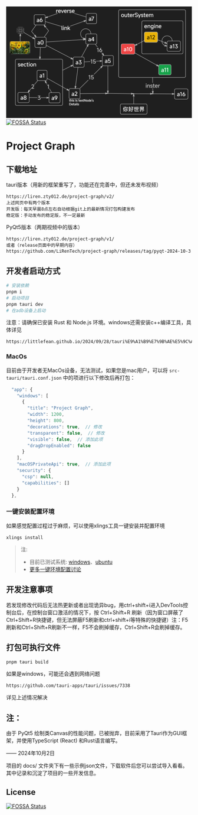 ![宣传图](src/assets/poster.png)
[![FOSSA Status](https://app.fossa.com/api/projects/git%2Bgithub.com%2FLiRenTech%2Fproject-graph.svg?type=shield)](https://app.fossa.com/projects/git%2Bgithub.com%2FLiRenTech%2Fproject-graph?ref=badge_shield)

# Project Graph

## 下载地址

tauri版本（用新的框架重写了，功能还在完善中，但还未发布视频）

```
https://liren.zty012.de/project-graph/v2/
上述网页中有两个版本
开发版：每天早晨8点左右自动根据git上的最新情况打包构建发布
稳定版：手动发布的稳定版，不一定最新
```

PyQt5版本（两期视频中的版本）

```
https://liren.zty012.de/project-graph/v1/
或者（release页面中的早期内容）
https://github.com/LiRenTech/project-graph/releases/tag/pyqt-2024-10-3
```

## 开发者启动方式

```bash
# 安装依赖
pnpm i
# 启动项目
pnpm tauri dev
# 在adb设备上启动
```

注意：请确保已安装 Rust 和 Node.js 环境。windows还需安装c++编译工具，具体详见

```
https://littlefean.github.io/2024/09/28/tauri%E9%A1%B9%E7%9B%AE%E5%9C%A8windows%E4%B8%8A%E7%9A%84%E5%BC%80%E5%8F%91%E8%B8%A9%E5%9D%91/
```

### MacOs

目前由于开发者无MacOs设备，无法测试，如果您是mac用户，可以将 `src-tauri/tauri.conf.json` 中的项进行以下修改后再打包：

```js
  "app": {
    "windows": [
      {
        "title": "Project Graph",
        "width": 1200,
        "height": 800,
        "decorations": true,  // 修改
        "transparent": false,  // 修改
        "visible": false,  // 添加此项
        "dragDropEnabled": false
      }
    ],
    "macOSPrivateApi": true,  // 添加此项
    "security": {
      "csp": null,
      "capabilities": []
    }
  },
```

### 一键安装配置环境

如果感觉配置过程过于麻烦，可以使用xlings工具一键安装并配置环境

```
xlings install
```

> 注:
> - 目前已测试系统: [windows](https://github.com/LiRenTech/project-graph/issues/139#issuecomment-2470110723)、[ubuntu](https://github.com/LiRenTech/project-graph/issues/139#issuecomment-2474507140)
> - [更多一键环境配置讨论](https://github.com/LiRenTech/project-graph/issues/139)

## 开发注意事项

若发现修改代码后无法热更新或者出现诡异bug，用ctrl+shift+i进入DevTools控制台后，在控制台窗口激活的情况下，按 Ctrl+Shift+R 刷新（因为窗口屏蔽了Ctrl+Shift+R快捷键，但无法屏蔽F5刷新和ctrl+shift+i等特殊的快捷键）注：F5刷新和Ctrl+Shift+R刷新不一样，F5不会刷掉缓存，Ctrl+Shift+R会刷掉缓存。

## 打包可执行文件

```
pnpm tauri build
```

如果是windows，可能还会遇到网络问题

```
https://github.com/tauri-apps/tauri/issues/7338
```

详见上述情况解决

## 注：

由于 PyQt5 绘制类Canvas的性能问题，已被抛弃，目前采用了Tauri作为GUI框架，并使用TypeScript (React) 和Rust语言编写。

—— 2024年10月2日

项目的 docs/ 文件夹下有一些示例json文件，下载软件后您可以尝试导入看看。其中记录和沉淀了项目的一些开发信息。

## License
[![FOSSA Status](https://app.fossa.com/api/projects/git%2Bgithub.com%2FLiRenTech%2Fproject-graph.svg?type=large)](https://app.fossa.com/projects/git%2Bgithub.com%2FLiRenTech%2Fproject-graph?ref=badge_large)